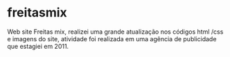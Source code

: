 # freitasmix
Web site Freitas mix, realizei uma grande atualização nos códigos html /css  e imagens do site, atividade foi realizada em uma agência de publicidade que estagiei em 2011.
